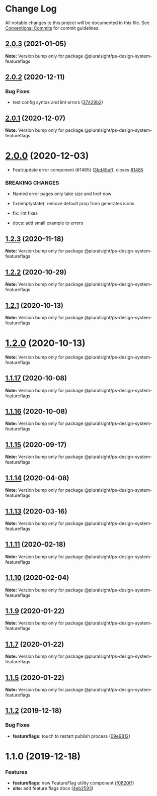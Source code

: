 # Change Log

All notable changes to this project will be documented in this file.
See [Conventional Commits](https://conventionalcommits.org) for commit guidelines.

## [2.0.3](https://github.com/pluralsight/design-system/compare/@pluralsight/ps-design-system-featureflags@2.0.2...@pluralsight/ps-design-system-featureflags@2.0.3) (2021-01-05)

**Note:** Version bump only for package @pluralsight/ps-design-system-featureflags





## [2.0.2](https://github.com/pluralsight/design-system/compare/@pluralsight/ps-design-system-featureflags@2.0.1...@pluralsight/ps-design-system-featureflags@2.0.2) (2020-12-11)


### Bug Fixes

* test config syntax and lint errors ([37429b2](https://github.com/pluralsight/design-system/commit/37429b289e428500233a3954c5bf1bb96df852a6))





## [2.0.1](https://github.com/pluralsight/design-system/compare/@pluralsight/ps-design-system-featureflags@2.0.0...@pluralsight/ps-design-system-featureflags@2.0.1) (2020-12-07)

**Note:** Version bump only for package @pluralsight/ps-design-system-featureflags





# [2.0.0](https://github.com/pluralsight/design-system/compare/@pluralsight/ps-design-system-featureflags@1.2.3...@pluralsight/ps-design-system-featureflags@2.0.0) (2020-12-03)


* Feat/update error component (#1485) ([3bd45ef](https://github.com/pluralsight/design-system/commit/3bd45efa91aac5265525af191f10e59244289071)), closes [#1485](https://github.com/pluralsight/design-system/issues/1485)


### BREAKING CHANGES

* Named error pages only take size and href now

* fix(emptystate): remove default prop from generates icons

* fix: lint fixes

* docs: add small example to errors





## [1.2.3](https://github.com/pluralsight/design-system/compare/@pluralsight/ps-design-system-featureflags@1.2.2...@pluralsight/ps-design-system-featureflags@1.2.3) (2020-11-18)

**Note:** Version bump only for package @pluralsight/ps-design-system-featureflags





## [1.2.2](https://github.com/pluralsight/design-system/compare/@pluralsight/ps-design-system-featureflags@1.2.1...@pluralsight/ps-design-system-featureflags@1.2.2) (2020-10-29)

**Note:** Version bump only for package @pluralsight/ps-design-system-featureflags





## [1.2.1](https://github.com/pluralsight/design-system/compare/@pluralsight/ps-design-system-featureflags@1.2.0...@pluralsight/ps-design-system-featureflags@1.2.1) (2020-10-13)

**Note:** Version bump only for package @pluralsight/ps-design-system-featureflags





# [1.2.0](https://github.com/pluralsight/design-system/compare/@pluralsight/ps-design-system-featureflags@1.1.17...@pluralsight/ps-design-system-featureflags@1.2.0) (2020-10-13)

**Note:** Version bump only for package @pluralsight/ps-design-system-featureflags





## [1.1.17](https://github.com/pluralsight/design-system/compare/@pluralsight/ps-design-system-featureflags@1.1.16...@pluralsight/ps-design-system-featureflags@1.1.17) (2020-10-08)

**Note:** Version bump only for package @pluralsight/ps-design-system-featureflags





## [1.1.16](https://github.com/pluralsight/design-system/compare/@pluralsight/ps-design-system-featureflags@1.1.15...@pluralsight/ps-design-system-featureflags@1.1.16) (2020-10-08)

**Note:** Version bump only for package @pluralsight/ps-design-system-featureflags





## [1.1.15](https://github.com/pluralsight/design-system/compare/@pluralsight/ps-design-system-featureflags@1.1.14...@pluralsight/ps-design-system-featureflags@1.1.15) (2020-09-17)

**Note:** Version bump only for package @pluralsight/ps-design-system-featureflags





## [1.1.14](https://github.com/pluralsight/design-system/compare/@pluralsight/ps-design-system-featureflags@1.1.13...@pluralsight/ps-design-system-featureflags@1.1.14) (2020-04-08)

**Note:** Version bump only for package @pluralsight/ps-design-system-featureflags





## [1.1.13](https://github.com/pluralsight/design-system/compare/@pluralsight/ps-design-system-featureflags@1.1.12...@pluralsight/ps-design-system-featureflags@1.1.13) (2020-03-16)

**Note:** Version bump only for package @pluralsight/ps-design-system-featureflags





## [1.1.11](https://github.com/pluralsight/design-system/compare/@pluralsight/ps-design-system-featureflags@1.1.10...@pluralsight/ps-design-system-featureflags@1.1.11) (2020-02-18)

**Note:** Version bump only for package @pluralsight/ps-design-system-featureflags





## [1.1.10](https://github.com/pluralsight/design-system/compare/@pluralsight/ps-design-system-featureflags@1.1.9...@pluralsight/ps-design-system-featureflags@1.1.10) (2020-02-04)

**Note:** Version bump only for package @pluralsight/ps-design-system-featureflags





## [1.1.9](https://github.com/pluralsight/design-system/compare/@pluralsight/ps-design-system-featureflags@1.1.7...@pluralsight/ps-design-system-featureflags@1.1.9) (2020-01-22)

**Note:** Version bump only for package @pluralsight/ps-design-system-featureflags





## [1.1.7](https://github.com/pluralsight/design-system/compare/@pluralsight/ps-design-system-featureflags@1.1.5...@pluralsight/ps-design-system-featureflags@1.1.7) (2020-01-22)

**Note:** Version bump only for package @pluralsight/ps-design-system-featureflags





## [1.1.5](https://github.com/pluralsight/design-system/compare/@pluralsight/ps-design-system-featureflags@1.1.3...@pluralsight/ps-design-system-featureflags@1.1.5) (2020-01-22)

**Note:** Version bump only for package @pluralsight/ps-design-system-featureflags





## [1.1.2](https://github.com/pluralsight/design-system/compare/@pluralsight/ps-design-system-featureflags@1.1.0...@pluralsight/ps-design-system-featureflags@1.1.2) (2019-12-18)


### Bug Fixes

* **featureflags:** touch to restart publish process ([09e9812](https://github.com/pluralsight/design-system/commit/09e9812114735997fb324504baf87c0425567879))





# 1.1.0 (2019-12-18)


### Features

* **featureflags:** new FeatureFlag utility component ([f0820f1](https://github.com/pluralsight/design-system/commit/f0820f10ac0a65ec226ce2bb2de13aafd46a85c2))
* **site:** add feature flags docs ([4eb2593](https://github.com/pluralsight/design-system/commit/4eb2593cf9a0b8000bf146ffd752483fc5915533))
